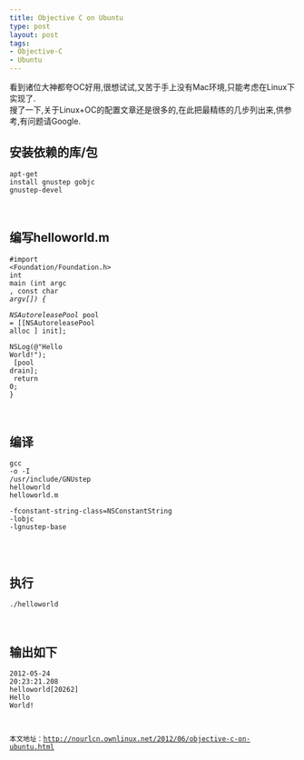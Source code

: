 ```yaml
--- 
title: Objective C on Ubuntu
type: post
layout: post
tags: 
- Objective-C
- Ubuntu
---
```

看到诸位大神都夸OC好用,很想试试,又苦于手上没有Mac环境,只能考虑在Linux下实现了.<br />搜了一下,关于Linux+OC的配置文章还是很多的,在此把最精练的几步列出来,供参考,有问题请Google.<br /><h2>安装依赖的库/包</h2><div><pre><code><span>apt</span><span>-</span><span>get</span> <span>install</span> <span>gnustep</span> <span>gobjc</span> <span>gnustep</span><span>-</span><span>devel</span><br /></code></pre></div><br /><h2>编写helloworld.m</h2><div><pre><code><span>#import <Foundation/Foundation.h></span><br /><span>int</span> <span>main</span> <span>(</span><span>int</span> <span>argc</span> <span>,</span> <span>const</span> <span>char</span> <span>*</span><span>argv</span><span>[])</span> <span>{</span><br />    <span>NSAutoreleasePool</span> <span>*</span><span>pool</span> <span>=</span> <span>[[</span><span>NSAutoreleasePool</span> <span>alloc</span> <span>]</span> <span>init</span><span>];</span><br />    <span>NSLog</span><span>(</span><span>@</span><span>"Hello World!"</span><span>);</span><br />    <span>[</span><span>pool</span> <span>drain</span><span>];</span><br />    <span>return</span> <span>0</span><span>;</span><br /><span>}</span><br /></code></pre></div><br /><h2>编译</h2><div><pre><code><span>gcc</span> <span>-</span><span>o</span> <span>-</span><span>I</span>  <span>/usr/in</span><span>clude</span><span>/</span><span>GNUstep</span> <span>helloworld</span> <span>helloworld</span><span>.</span><span>m</span> <span></span><br /><span>-</span><span>fconstant</span><span>-</span><span>string</span><span>-</span><span>class</span><span>=</span><span>NSConstantString</span> <span>-</span><span>lobjc</span>  <span>-</span><span>lgnustep</span><span>-</span><span>base</span> <br /></code></pre></div><br /><h2>执行</h2><div><pre><code><span>.</span><span>/helloworld</span><br /></code></pre></div><br /><h2>输出如下</h2><div><pre><code><span>2012</span><span>-</span><span>05</span><span>-</span><span>24</span> <span>20</span><span>:</span><span>23</span><span>:</span><span>21</span><span>.</span><span>208</span> <span>helloworld</span><span>[</span><span>20262</span><span>]</span> <span>Hello</span> <span>World</span><span>!</span></code></pre><pre><code><span> </span></code></pre><pre><code><span>本文地址：<a href="http://nourlcn.ownlinux.net/2012/06/objective-c-on-ubuntu.html">http://nourlcn.ownlinux.net/2012/06/objective-c-on-ubuntu.html</a> </span><br /></code></pre></div>
